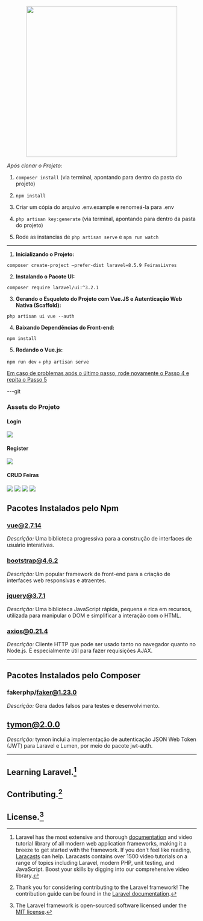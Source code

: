 <p align="center"><a href="https://laravel.com" target="_blank"><img src="https://raw.githubusercontent.com/laravel/art/master/logo-lockup/5%20SVG/2%20CMYK/1%20Full%20Color/laravel-logolockup-cmyk-red.svg" width="400"></a></p>

*Após clonar o Projeto:*
1. `composer install` (via terminal, apontando para dentro da pasta do projeto)
   
2. `npm install`

3. Criar um cópia do arquivo .env.example e renomeá-la para .env

4. `php artisan key:generate` (via terminal, apontando para dentro da pasta do projeto)

5. Rode as instancias de `php artisan serve` e `npm run watch`
   
---

1. **Inicializando o Projeto:**
   
`composer create-project –prefer-dist laravel=8.5.9 FeirasLivres`


2. **Instalando o Pacote UI:**
   
`composer require laravel/ui:^3.2.1`


3. **Gerando o Esqueleto do Projeto com Vue.JS e Autenticação Web Nativa (Scaffold):**
   
`php artisan ui vue --auth`


4. **Baixando Dependências do Front-end:**
   
`npm install`


5. **Rodando o Vue.js:**
   
`npm run dev` + `php artisan serve`

[Em caso de problemas após o último passo, rode novamente o Passo 4 e repita o Passo 5]()


---git
### Assets do Projeto ###
#### Login ####
<img src="public/storage/imagens/img.png">

#### Register ####
<img src="public/storage/imagens/imgRegister.png">


#### CRUD Feiras ####

<img src="public/storage/imagens/imgCrudFeiras.png">
<img src="public/storage/imagens/imgViewFeiras.png">
<img src="public/storage/imagens/imgCreateFeiras.png">
<img src="public/storage/imagens/imgDeletFeiras.png">


## **Pacotes Instalados pelo Npm**

### **vue@2.7.14**
*Descrição:* Uma biblioteca progressiva para a construção de interfaces de usuário interativas.

### **bootstrap@4.6.2**
*Descrição:* Um popular framework de front-end para a criação de interfaces web responsivas e atraentes.

### **jquery@3.7.1**
*Descrição:* Uma biblioteca JavaScript rápida, pequena e rica em recursos, utilizada para manipular o DOM e simplificar a interação com o HTML.

### **axios@0.21.4**
*Descrição:* Cliente HTTP que pode ser usado tanto no navegador quanto no Node.js. É especialmente útil para fazer requisições AJAX.

---


## **Pacotes Instalados pelo Composer**

### **fakerphp/faker@1.23.0**
*Descrição:* Gera dados falsos para testes e desenvolvimento.


## **tymon@2.0.0**
*Descrição:* tymon inclui a implementação de autenticação JSON Web Token (JWT) para Laravel e Lumen, por meio do pacote jwt-auth.


---


## Learning Laravel.[^1]
[^1]: Laravel has the most extensive and thorough [documentation](https://laravel.com/docs) and video tutorial library of all modern web application frameworks, making it a breeze to get started with the framework. If you don't feel like reading, [Laracasts](https://laracasts.com) can help. Laracasts contains over 1500 video tutorials on a range of topics including Laravel, modern PHP, unit testing, and JavaScript. Boost your skills by digging into our comprehensive video library.

## Contributing.[^2]
[^2]: Thank you for considering contributing to the Laravel framework! The contribution guide can be found in the [Laravel documentation](https://laravel.com/docs/contributions).

## License.[^3]
[^3]: The Laravel framework is open-sourced software licensed under the [MIT license](https://opensource.org/licenses/MIT).
